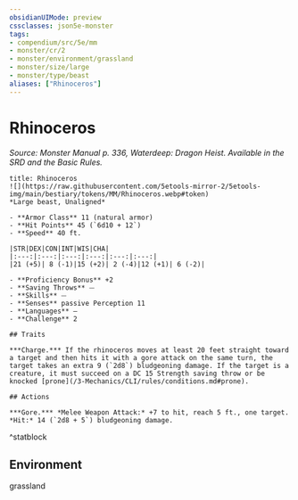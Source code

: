 ```yaml
---
obsidianUIMode: preview
cssclasses: json5e-monster
tags:
- compendium/src/5e/mm
- monster/cr/2
- monster/environment/grassland
- monster/size/large
- monster/type/beast
aliases: ["Rhinoceros"]
---
```

# Rhinoceros
*Source: Monster Manual p. 336, Waterdeep: Dragon Heist. Available in the SRD and the Basic Rules.*  


```ad-statblock
title: Rhinoceros
![](https://raw.githubusercontent.com/5etools-mirror-2/5etools-img/main/bestiary/tokens/MM/Rhinoceros.webp#token)
*Large beast, Unaligned*

- **Armor Class** 11 (natural armor)
- **Hit Points** 45 (`6d10 + 12`) 
- **Speed** 40 ft.

|STR|DEX|CON|INT|WIS|CHA|
|:---:|:---:|:---:|:---:|:---:|:---:|
|21 (+5)| 8 (-1)|15 (+2)| 2 (-4)|12 (+1)| 6 (-2)|

- **Proficiency Bonus** +2
- **Saving Throws** ⏤
- **Skills** ⏤
- **Senses** passive Perception 11
- **Languages** —
- **Challenge** 2

## Traits

***Charge.*** If the rhinoceros moves at least 20 feet straight toward a target and then hits it with a gore attack on the same turn, the target takes an extra 9 (`2d8`) bludgeoning damage. If the target is a creature, it must succeed on a DC 15 Strength saving throw or be knocked [prone](/3-Mechanics/CLI/rules/conditions.md#prone).

## Actions

***Gore.*** *Melee Weapon Attack:* +7 to hit, reach 5 ft., one target. *Hit:* 14 (`2d8 + 5`) bludgeoning damage.
```
^statblock

## Environment

grassland
